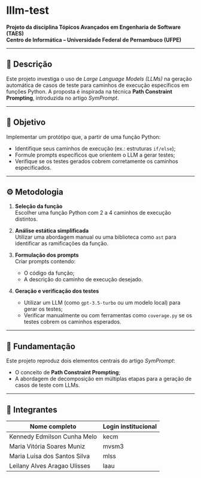 # lllm-test

**Projeto da disciplina Tópicos Avançados em Engenharia de Software (TAES)**  
**Centro de Informática – Universidade Federal de Pernambuco (UFPE)**

---

## 📘 Descrição

Este projeto investiga o uso de *Large Language Models (LLMs)* na geração automática de casos de teste para caminhos de execução específicos em funções Python. A proposta é inspirada na técnica **Path Constraint Prompting**, introduzida no artigo *SymPrompt*.

---

## 🎯 Objetivo

Implementar um protótipo que, a partir de uma função Python:

- Identifique seus caminhos de execução (ex.: estruturas `if/else`);
- Formule prompts específicos que orientem o LLM a gerar testes;
- Verifique se os testes gerados cobrem corretamente os caminhos especificados.

---

## ⚙️ Metodologia

1. **Seleção da função**  
   Escolher uma função Python com 2 a 4 caminhos de execução distintos.

2. **Análise estática simplificada**  
   Utilizar uma abordagem manual ou uma biblioteca como `ast` para identificar as ramificações da função.

3. **Formulação dos prompts**  
   Criar prompts contendo:
   - O código da função;
   - A descrição do caminho de execução desejado.

4. **Geração e verificação dos testes**  
   - Utilizar um LLM (como `gpt-3.5-turbo` ou um modelo local) para gerar os testes;
   - Verificar manualmente ou com ferramentas como `coverage.py` se os testes cobrem os caminhos esperados.

---

## 🧠 Fundamentação

Este projeto reproduz dois elementos centrais do artigo *SymPrompt*:

- O conceito de **Path Constraint Prompting**;
- A abordagem de decomposição em múltiplas etapas para a geração de casos de teste com LLMs.

---

## 👥 Integrantes

| Nome completo                   | Login institucional |
|---------------------------------|----------------------|
| Kennedy Edmilson Cunha Melo     | kecm                 |
| Maria Vitória Soares Muniz      | mvsm3                |
| Maria Luísa dos Santos Silva    | mlss                 |
| Leilany Alves Aragao Ulisses    | laau                 |


